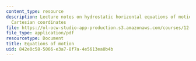 ```yaml
---
content_type: resource
description: Lecture notes on hydrostatic horizontal equations of motion in local
  Cartesian coordinates
file: https://ol-ocw-studio-app-production.s3.amazonaws.com/courses/12-803-quasi-balanced-circulations-in-oceans-and-atmospheres-fall-2009/842e0c585066e3a78f7a4e5613ea0b4b_MIT12_803F09_lec03.pdf
file_type: application/pdf
resourcetype: Document
title: Equations of motion
uid: 842e0c58-5066-e3a7-8f7a-4e5613ea0b4b
---
```

